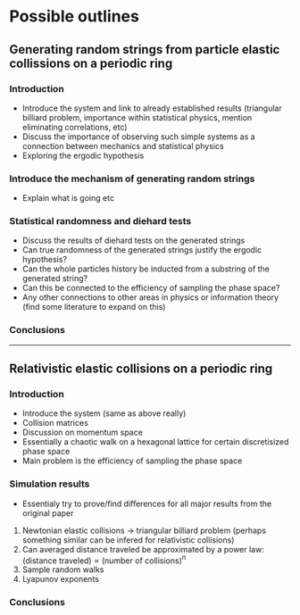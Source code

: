 # Possible outlines

## Generating random strings from particle elastic collissions on a periodic ring

### Introduction

- Introduce the system and link to already established results (triangular billiard problem, importance within statistical physics, mention eliminating correlations, etc)
- Discuss the importance of observing such simple systems as a connection between mechanics and statistical physics
- Exploring the ergodic hypothesis

### Introduce the mechanism of generating random strings

- Explain what is going etc

### Statistical randomness and diehard tests

- Discuss the results of diehard tests on the generated strings
- Can true randomness of the generated strings justify the ergodic hypothesis?
- Can the whole particles history be inducted from a substring of the generated string?
- Can this be connected to the efficiency of sampling the phase space?
- Any other connections to other areas in physics or information theory (find some literature to expand on this)

### Conclusions

---------------------

## Relativistic elastic collisions on a periodic ring

### Introduction

- Introduce the system (same as above really)
- Collision matrices
- Discussion on momentum space
- Essentially a chaotic walk on a hexagonal lattice for certain discretisized phase space
- Main problem is the efficiency of sampling the phase space

### Simulation results

- Essentialy try to prove/find differences for all major results from the original paper

1. Newtonian elastic collisions -> triangular billiard problem (perhaps something similar can be infered for relativistic collisions)
2. Can averaged distance traveled be approximated by a power law: (distance traveled) $\propto$ (number of collisions)$^n$
3. Sample random walks
4. Lyapunov exponents

### Conclusions
